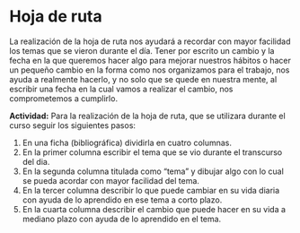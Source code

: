 # Hoja de ruta

La realización de la hoja de ruta nos ayudará a recordar con mayor facilidad los temas que se vieron durante el día. Tener por escrito un cambio y la fecha en la que queremos hacer algo para mejorar nuestros hábitos o hacer un pequeño cambio en la forma como nos organizamos para el trabajo, nos ayuda a realmente hacerlo, y no solo que se quede en nuestra mente, al escribir una fecha en la cual vamos a realizar el cambio, nos comprometemos a cumplirlo.

__Actividad:__ Para la realización de la hoja de ruta, que se utilizara durante el curso seguir los siguientes pasos:
1. En una ficha (bibliográfica) dividirla en cuatro columnas.
2. En la primer columna escribir el tema que se vio durante el transcurso del dia.
3. En la segunda columna titulada como “tema” y dibujar algo con lo cual se pueda acordar con mayor facilidad del tema.
4. En la tercer columna describir lo que puede cambiar en su vida diaria con ayuda de lo aprendido en ese tema a corto plazo.
5. En la cuarta columna describir el cambio que puede hacer en su vida a mediano plazo con ayuda de lo aprendido en el tema.


